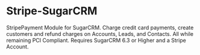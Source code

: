 Stripe-SugarCRM
===============

StripePayment Module for SugarCRM. Charge credit card payments, create customers and refund charges on Accounts, Leads, and Contacts. All while remaining PCI Compliant. Requires SugarCRM 6.3 or Higher and a Stripe Account. 
